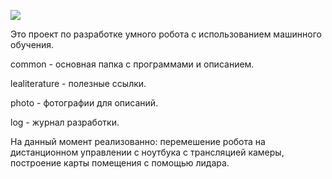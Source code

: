 ![](https://ghttps://github.com/sergeya884/SmartBot/tree/main/photo/robot.jpg) 

Это проект по разработке умного робота с использованием машинного обучения.

common - основная папка с программами и описанием.

lealiterature - полезные ссылки.

photo - фотографии для описаний.

log - журнал разработки.

На данный момент реализованно: перемешение робота на дистанционном управлении с ноутбука с трансляцией камеры, построение карты помещения с помощью лидара.
